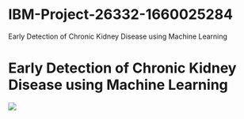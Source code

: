 # IBM-Project-26332-1660025284
Early Detection of Chronic Kidney Disease using Machine Learning

<!DOCTYPE html>
<html lang="en">
<head>
    <meta charset="UTF-8">
    <meta http-equiv="X-UA-Compatible" content="IE=edge">
    <meta name="viewport" content="width=device-width, initial-scale=1.0">
    <title>Result Page</title>
    <link rel="stylesheet" type="text/css" href="success.css">
</head>
<body>
    <div class="image">
        <h1>Early Detection of Chronic Kidney Disease using Machine Learning</h1>
        <img src="15.jpg">
    </div>
</body>
</html>
